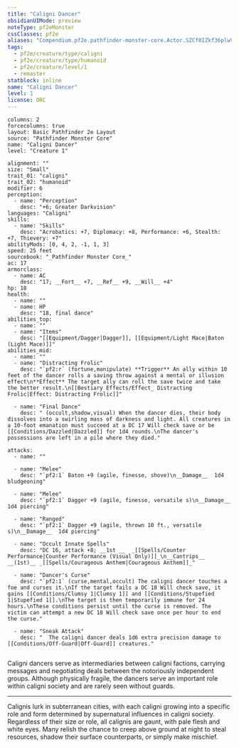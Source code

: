 ```yaml
---
title: "Caligni Dancer"
obsidianUIMode: preview
noteType: pf2eMonster
cssClasses: pf2e
aliases: "Compendium.pf2e.pathfinder-monster-core.Actor.SZCf0IZkf36plwVd" 
tags:
  - pf2e/creature/type/caligni
  - pf2e/creature/type/humanoid
  - pf2e/creature/level/1
  - remaster
statblock: inline
name: "Caligni Dancer"
level: 1
license: ORC
---
```


```statblock
columns: 2
forcecolumns: true
layout: Basic Pathfinder 2e Layout
source: "Pathfinder Monster Core"
name: "Caligni Dancer"
level: "Creature 1"

alignment: ""
size: "Small"
trait_01: "caligni"
trait_02: "humanoid"
modifier: 6
perception:
  - name: "Perception"
    desc: "+6; Greater Darkvision"
languages: "Caligni"
skills:
  - name: "Skills"
    desc: "Acrobatics: +7, Diplomacy: +8, Performance: +6, Stealth: +7, Thievery: +7"
abilityMods: [0, 4, 2, -1, 1, 3]
speed: 25 feet
sourcebook: "_Pathfinder Monster Core_"
ac: 17
armorclass:
  - name: AC
    desc: "17; __Fort__ +7, __Ref__ +9, __Will__ +4"
hp: 18
health:
  - name: ""
  - name: HP
    desc: "18, final dance"
abilities_top:
  - name: ""
  - name: "Items"
    desc: "[[Equipment/Dagger|Dagger]], [[Equipment/Light Mace|Baton (Light Mace)]]"
abilities_mid:
  - name: ""
  - name: "Distracting Frolic"
    desc: "`pf2:r` (fortune,manipulate) **Trigger** An ally within 10 feet of the dancer rolls a saving throw against a mental or illusion effect\n**Effect** The target ally can roll the save twice and take the better result.\n[[Bestiary Effects/Effect_ Distracting Frolic|Effect: Distracting Frolic]]"

  - name: "Final Dance"
    desc: " (occult,shadow,visual) When the dancer dies, their body dissolves into a swirling mass of darkness and light. All creatures in a 10-foot emanation must succeed at a DC 17 Will check save or be [[Conditions/Dazzled|Dazzled]] for 1d4 rounds.\nThe dancer's possessions are left in a pile where they died."

attacks:
  - name: ""

  - name: "Melee"
    desc: "`pf2:1` Baton +9 (agile, finesse, shove)\n__Damage__  1d4 bludgeoning"

  - name: "Melee"
    desc: "`pf2:1` Dagger +9 (agile, finesse, versatile s)\n__Damage__  1d4 piercing"

  - name: "Ranged"
    desc: "`pf2:1` Dagger +9 (agile, thrown 10 ft., versatile s)\n__Damage__  1d4 piercing"

  - name: "Occult Innate Spells"
    desc: "DC 16, attack +8; __1st __  _[[Spells/Counter Performance|Counter Performance (Visual Only)]]_\n__Cantrips__  __(1st)__ _[[Spells/Courageous Anthem|Courageous Anthem]]_"

  - name: "Dancer's Curse"
    desc: "`pf2:1` (curse,mental,occult) The caligni dancer touches a foe and curses it.\nIf the target fails a DC 18 Will check save, it gains [[Conditions/Clumsy 1|Clumsy 1]] and [[Conditions/Stupefied 1|Stupefied 1]].\nThe target is then temporarily immune for 24 hours.\nThese conditions persist until the curse is removed. The victim can attempt a new DC 18 Will check save once per hour to end the curse."

  - name: "Sneak Attack"
    desc: "  The caligni dancer deals 1d6 extra precision damage to [[Conditions/Off-Guard|Off-Guard]] creatures."
 
```



Caligni dancers serve as intermediaries between caligni factions, carrying messages and negotiating deals between the notoriously independent groups. Although physically fragile, the dancers serve an important role within caligni society and are rarely seen without guards.

* * *

Calignis lurk in subterranean cities, with each caligni growing into a specific role and form determined by supernatural influences in caligni society. Regardless of their size or role, all calignis are gaunt, with pale flesh and white eyes. Many relish the chance to creep above ground at night to steal resources, shadow their surface counterparts, or simply make mischief.
